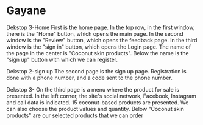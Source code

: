 # Gayane
Dekstop 3-Home
First is the home page. In the top row, in the first window, there is the "Home" button, which opens the main page. 
In the second window is the "Review" button, which opens the feedback page. In the third window is the "sign in" button, which opens the Login page.
The name of the page in the center is "Coconut skin products". Below the name is the "sign up" button with which we can register.

Dekstop 2-sign up
The second page is the sign up page. 
Registration is done with a phone number,
and a code sent to the phone number.

Dekstop 3-
On the third page is a menu where the product for sale is presented. 
In the left corner, the site's social network, Facebook, Instagram and call data is indicated. 
15 coconut-based products are presented. We can also choose the product values and quantity.
Below "Coconut skin products" are our selected products that we can order

